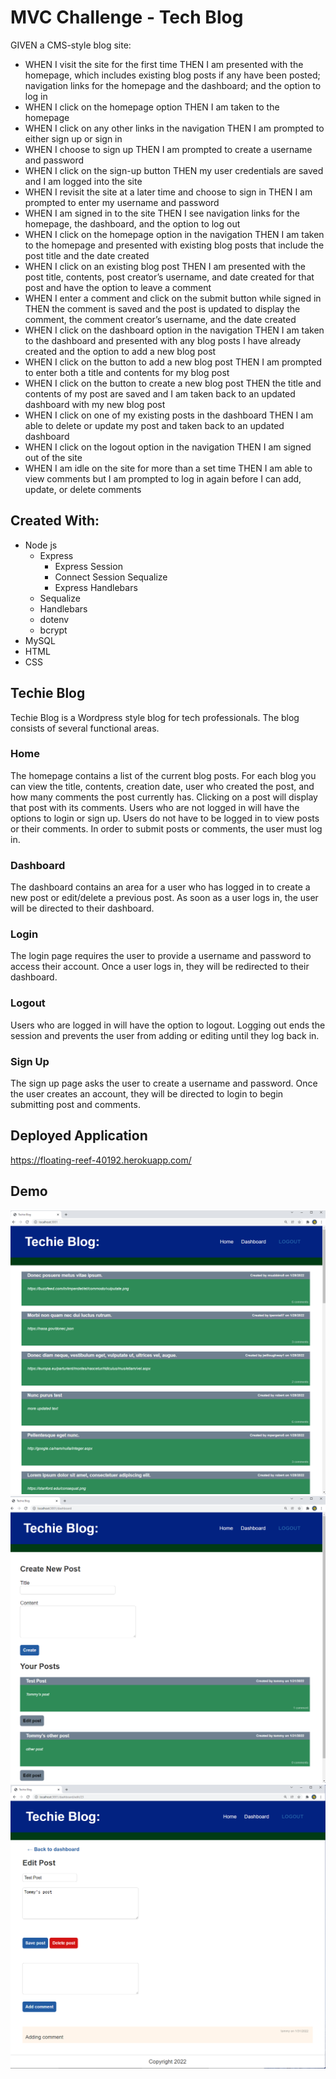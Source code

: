 # MVC Challenge - Tech Blog

GIVEN a CMS-style blog site:

- WHEN I visit the site for the first time THEN I am presented with the homepage, which includes existing blog posts if any have been posted; navigation links for the homepage and the dashboard; and the option to log in
- WHEN I click on the homepage option THEN I am taken to the homepage
- WHEN I click on any other links in the navigation THEN I am prompted to either sign up or sign in
- WHEN I choose to sign up THEN I am prompted to create a username and password
- WHEN I click on the sign-up button THEN my user credentials are saved and I am logged into the site
- WHEN I revisit the site at a later time and choose to sign in THEN I am prompted to enter my username and password
- WHEN I am signed in to the site THEN I see navigation links for the homepage, the dashboard, and the option to log out
- WHEN I click on the homepage option in the navigation THEN I am taken to the homepage and presented with existing blog posts that include the post title and the date created
- WHEN I click on an existing blog post THEN I am presented with the post title, contents, post creator’s username, and date created for that post and have the option to leave a comment 
- WHEN I enter a comment and click on the submit button while signed in THEN the comment is saved and the post is updated to display the comment, the comment creator’s username, and the date created
- WHEN I click on the dashboard option in the navigation THEN I am taken to the dashboard and presented with any blog posts I have already created and the option to add a new blog post
- WHEN I click on the button to add a new blog post THEN I am prompted to enter both a title and contents for my blog post
- WHEN I click on the button to create a new blog post THEN the title and contents of my post are saved and I am taken back to an updated dashboard with my new blog post
- WHEN I click on one of my existing posts in the dashboard THEN I am able to delete or update my post and taken back to an updated dashboard
- WHEN I click on the logout option in the navigation THEN I am signed out of the site
- WHEN I am idle on the site for more than a set time THEN I am able to view comments but I am prompted to log in again before I can add, update, or delete comments

## Created With:
- Node js
  - Express
    - Express Session
    - Connect Session Sequalize
    - Express Handlebars
  - Sequalize
  - Handlebars
  - dotenv
  - bcrypt
- MySQL
- HTML
- CSS

## Techie Blog
Techie Blog is a Wordpress style blog for tech professionals.  The blog consists of several functional areas.

### Home
The homepage contains a list of the current blog posts.  For each blog you can view the title, contents, creation date, user who created the post, and how many comments the post currently has.  Clicking on a post will display that post with its comments.  Users who are not logged in will have the options to login or sign up. Users do not have to be logged in to view posts or their comments.  In order to submit posts or comments, the user must log in.  

### Dashboard
The dashboard contains an area for a user who has logged in to create a new post or edit/delete a previous post.  As soon as a user logs in, the user will be directed to their dashboard.

### Login
The login page requires the user to provide a username and password to access their account.  Once a user logs in, they will be redirected to their dashboard.

### Logout
Users who are logged in will have the option to logout.  Logging out ends the session and prevents the user from adding or editing until they log back in.

### Sign Up
The sign up page asks the user to create a username and password.  Once the user creates an account, they will be directed to login to begin submitting post and comments.

## Deployed Application

https://floating-reef-40192.herokuapp.com/

## Demo
<img src=https://github.com/texrob20/techie-blog/blob/main/demo/homepage.png>
<img src=https://github.com/texrob20/techie-blog/blob/main/demo/Dashboard.png>
<img src=https://github.com/texrob20/techie-blog/blob/main/demo/Edit_post.png>
